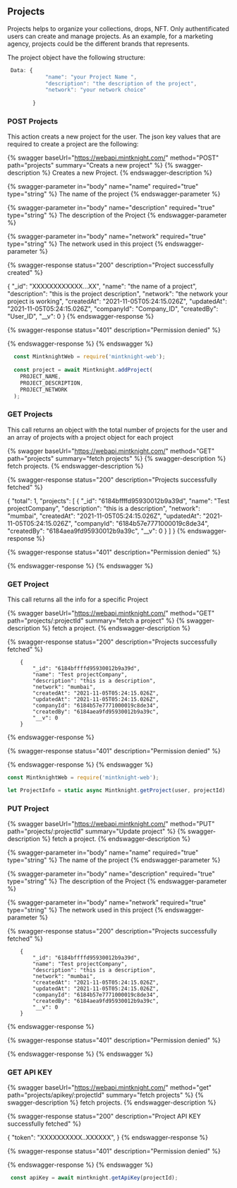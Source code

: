 ## Projects

Projects helps to organize your collections, drops, NFT. 
Only authentificated users can create and manage projects.
As an example, for a marketing agency, projects could be the different brands that represents.  

The project object have the following structure:

```javascript
 Data: {
            "name": "your Project Name ", 
            "description": "the description of the project", 
            "network": "your network choice"
            
        }
```


### POST Projects

This action creats a new project for the user. The json key values that are required to create a project are the following:


{% swagger baseUrl="https://webapi.mintknight.com/" method="POST" path="projects" summary="Creats a new project" %} {% swagger-description %} Creates a new Project. {% endswagger-description %}

{% swagger-parameter in="body" name="name" required="true" type="string" %} The name of the project {% endswagger-parameter %}

{% swagger-parameter in="body" name="description" required="true" type="string" %} The description of the Project {% endswagger-parameter %}

{% swagger-parameter in="body" name="network" required="true" type="string" %} The network used in this project {% endswagger-parameter %}


{% swagger-response status="200" description="Project successfully created" %}

{
    "_id": "XXXXXXXXXXXX...XX",
    "name": "the name of a project",
    "description": "this is the project description",
    "network": "the network your project is working",
    "createdAt": "2021-11-05T05:24:15.026Z",
    "updatedAt": "2021-11-05T05:24:15.026Z",
    "companyId": "Company_ID",
    "createdBy": "User_ID",
    "__v": 0
}
{% endswagger-response %}

{% swagger-response status="401" description="Permission denied" %}

{% endswagger-response %} {% endswagger %}


```javascript
  const MintknightWeb = require('mintknight-web');
  
  const project = await Mintknight.addProject(
    PROJECT_NAME,
    PROJECT_DESCRIPTION,
    PROJECT_NETWORK
  );
```
### GET Projects
This call returns an object with the total number of projects for the user and an array of projects with a project object for each project

{% swagger baseUrl="https://webapi.mintknight.com/" method="GET" path="projects" summary="fetch projects" %} {% swagger-description %} fetch projects. {% endswagger-description %}


{% swagger-response status="200" description="Projects successfully fetched" %}

{
    "total": 1,
    "projects": [
        {
            "_id": "6184bffffd95930012b9a39d",
            "name": "Test projectCompany",
            "description": "this is a description",
            "network": "mumbai",
            "createdAt": "2021-11-05T05:24:15.026Z",
            "updatedAt": "2021-11-05T05:24:15.026Z",
            "companyId": "6184b57e7771000019c8de34",
            "createdBy": "6184aea9fd95930012b9a39c",
            "__v": 0
        }
    ]
}
{% endswagger-response %}

{% swagger-response status="401" description="Permission denied" %}

{% endswagger-response %} {% endswagger %}



### GET Project

This call returns all the info for a specific Project

{% swagger baseUrl="https://webapi.mintknight.com/" method="GET" path="projects/:projectId" summary="fetch a project" %} {% swagger-description %} fetch a project. {% endswagger-description %}


{% swagger-response status="200" description="Projects successfully fetched" %}

        {
            "_id": "6184bffffd95930012b9a39d",
            "name": "Test projectCompany",
            "description": "this is a description",
            "network": "mumbai",
            "createdAt": "2021-11-05T05:24:15.026Z",
            "updatedAt": "2021-11-05T05:24:15.026Z",
            "companyId": "6184b57e7771000019c8de34",
            "createdBy": "6184aea9fd95930012b9a39c",
            "__v": 0
        }

{% endswagger-response %}

{% swagger-response status="401" description="Permission denied" %}

{% endswagger-response %} {% endswagger %}


```javascript
const MintknightWeb = require('mintknight-web');

let ProjectInfo = static async Mintknight.getProject(user, projectId) 
```


### PUT Project


{% swagger baseUrl="https://webapi.mintknight.com/" method="PUT" path="projects/:projectId" summary="Update project" %} {% swagger-description %} fetch a project. {% endswagger-description %}

{% swagger-parameter in="body" name="name" required="true" type="string" %} The name of the project {% endswagger-parameter %}

{% swagger-parameter in="body" name="description" required="true" type="string" %} The description of the Project {% endswagger-parameter %}

{% swagger-parameter in="body" name="network" required="true" type="string" %} The network used in this project {% endswagger-parameter %}

{% swagger-response status="200" description="Projects successfully fetched" %}

        {
            "_id": "6184bffffd95930012b9a39d",
            "name": "Test projectCompany",
            "description": "this is a description",
            "network": "mumbai",
            "createdAt": "2021-11-05T05:24:15.026Z",
            "updatedAt": "2021-11-05T05:24:15.026Z",
            "companyId": "6184b57e7771000019c8de34",
            "createdBy": "6184aea9fd95930012b9a39c",
            "__v": 0
        }

{% endswagger-response %}

{% swagger-response status="401" description="Permission denied" %}

{% endswagger-response %} {% endswagger %}


### GET API KEY

{% swagger baseUrl="https://webapi.mintknight.com/" method="get" path="projects/apikey/:projectId" summary="fetch projects" %} {% swagger-description %} fetch projects. {% endswagger-description %}


{% swagger-response status="200" description="Project API KEY successfully fetched" %}

{
    "token": "XXXXXXXXXX..XXXXXX",
   }
{% endswagger-response %}

{% swagger-response status="401" description="Permission denied" %}

{% endswagger-response %} {% endswagger %}


```javascript
 const apiKey = await mintknight.getApiKey(projectId);
```


